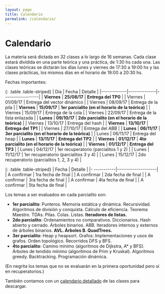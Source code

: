 ```yaml
---
layout: page
title: Calendario
permalink: /calendario/
---
```


Calendario
=========

La materia será dictada en 32 clases a lo largo de 16 semanas.
Cada clase estará dividida en una parte teórica y una práctica, de 1:30 hs cada una.
Las clases teóricas se dictarán los días lunes y viernes de 17:30 a 19:00 hs y las clases prácticas, los mismos días en el horario de 19:00 a 20:30 hs.

Fechas importantes:

{: .table .table-striped}
| Día         |   Fecha      |      Detalle     |
|-------------|--------------|------------------|
| **Viernes** | **25/08/17** | **Entrega del TP0** |
| Viernes     | 01/09/17     | Entrega del vector dinámico |
| Viernes     | 08/09/17     | Entrega de la pila |
| **Viernes** | **15/09/17** | **1er parcialito (en el horario de la teórica)** |
| Viernes     | 15/09/17     | Entrega de la cola |
| Viernes     | 22/09/17     | Entrega de la lista enlazada |
| **Lunes**   | **09/10/17** | **2do parcialito (en el horario de la teórica)** |
| Viernes     | 13/10/17     | Entrega del hash |
| **Viernes** | **13/10/17** | **Entrega del TP1** |
| Viernes     | 27/10/17     | Entrega del ABB |
| **Lunes**   | **06/11/17** | **3er parcialito (en el horario de la teórica)** |
| Lunes       | 06/11/17     | Entrega del heap |
| **Lunes**   | **13/11/17** | **Entrega del TP2** |
| **Viernes** | **01/12/17** | **4to parcialito (en el horario de la teórica)** |
| **Viernes** | **01/12/17** | **Entrega del TP3** |
| Lunes       | 04/12/17     | 1er recuperatorio (parcialitos 1 y 2) |
| Lunes       | 11/12/17     | 1er recuperatorio (parcialitos 3 y 4) |
| Lunes       | 15/12/17     | 2do recuperatorio (parcialitos 1, 2, 3 y 4) |

{: .table .table-striped}
| Fecha       |      Detalle       |
|- -----------|--------------------|
| A confirmar | 1ra fecha de final |
| A confirmar | 2da fecha de final |
| A confirmar | 3ra fecha de final |
| A confirmar | 4ta fecha de final |
| A confirmar | 5ta fecha de final |


Los temas a ser evaluados en cada parcialito son:
- **1er parcialito**: Punteros. Memoria estática y dinámica. Recursividad. Algoritmos de división y conquista. Cálculo de eficiencia. Teorema Maestro. TDAs. Pilas. Colas. Listas. **Iteradores de listas.**
- **2do parcialito**: Ordenamientos no comparativos. Diccionarios. Hash abierto y cerrado. Árboles binarios. ABB. Iteradores internos y externos de árboles binarios. **AVL. Árboles B. QuadTrees.**
- **3er parcialito**: Heap y heapsort. Grafos: Implementaciones y usos de grafos. Orden topológico. Recorridos DFS y BFS.
- **4to parcialito**: Camino mínimo (algoritmos de Dijkstra, A* y BFS). Árboles de tendido mínimo (algoritmos de Prim y Kruskal). Algoritmos greedy. Backtracking. Programación dinámica.

(En negrita los temas que no se evaluarán en la primera oportunidad pero sí en recuperatorios.)

También contamos con un [calendario detallado](https://docs.google.com/spreadsheets/d/e/2PACX-1vSB6XSrrr8DApYSShBEgudIIlqQbjDxzru-_8P3mq5YYBlFMsnwDt1u635w4D_lbi0mZCJu35-uLLx-/pubhtml?gid=8&single=true) de las clases para descargar.

